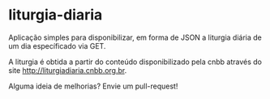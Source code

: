 liturgia-diaria
===============

Aplicação simples para disponibilizar, em forma de JSON a liturgia diária de um dia específicado via GET.

A liturgia é obtida a partir do conteúdo disponibilizado pela cnbb através do site http://liturgiadiaria.cnbb.org.br.

Alguma ideia de melhorias? Envie um pull-request!
